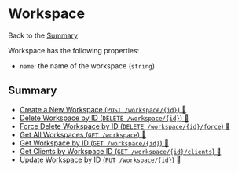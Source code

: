 # Workspace

Back to the [Summary](../README.md)

Workspace has the following properties:
- `name`: the name of the workspace (`string`)

## Summary

- [Create a New Workspace (`POST /workspace/{id}`) 🔗](Workspace/Create-New-Workspace.md)
- [Delete Workspace by ID (`DELETE /workspace/{id}`) 🔗](Workspace/Delete-Workspace-by-ID.md)
- [Force Delete Workspace by ID (`DELETE /workspace/{id}/force`) 🔗](Workspace/Force-Delete-Workspace-by-ID.md)
- [Get All Workspaces (`GET /workspace`) 🔗](Workspace/Get-All-Workspaces.md)
- [Get Workspace by ID (`GET /workspace/{id}`) 🔗](Workspace/Get-Workspace-by-ID.md)
- [Get Clients by Workspace ID (`GET /workspace/{id}/clients`) 🔗](Workspace/Get-Clients-by-Workspace-ID.md)
- [Update Workspace by ID (`PUT /workspace/{id}`) 🔗](Workspace/Update-Workspace-by-ID.md)
